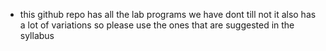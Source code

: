 * this github repo has all the lab programs we have dont till not it also has a lot of variations so please use the ones that are suggested in the syllabus

